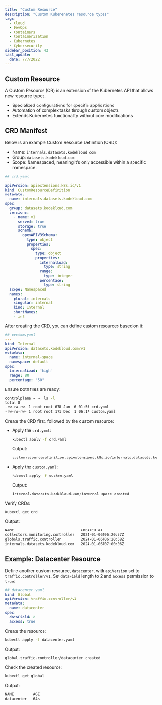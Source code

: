 ```yaml
---
title: "Custom Resource"
description: "Custom Kuberenetes resource types"
tags:
  - Cloud
  - DevOps
  - Containers
  - Containerization
  - Kubernetes
  - Cybersecurity
sidebar_position: 43
last_update:
  date: 7/7/2022
---
```


## Custom Resource 

A Custom Resource (CR) is an extension of the Kubernetes API that allows new resource types.

- Specialized configurations for specific applications
- Automation of complex tasks through custom objects
- Extends Kubernetes functionality without core modifications


## CRD Manifest 

Below is an example Custom Resource Definition (CRD):

- Name: `internals.datasets.kodekloud.com`
- Group: `datasets.kodekloud.com`
- Scope: Namespaced, meaning it’s only accessible within a specific namespace.

```yaml
## crd.yaml 
---
apiVersion: apiextensions.k8s.io/v1
kind: CustomResourceDefinition
metadata:
  name: internals.datasets.kodekloud.com 
spec:
  group: datasets.kodekloud.com
  versions:
    - name: v1
      served: true
      storage: true
      schema:
        openAPIV3Schema:
          type: object
          properties:
            spec:
              type: object
              properties:
                internalLoad:
                  type: string
                range:
                  type: integer
                percentage:
                  type: string
  scope: Namespaced 
  names:
    plural: internals
    singular: internal
    kind: Internal
    shortNames:
    - int
```

After creating the CRD, you can define custom resources based on it:

```yaml
## custom.yaml  
---
kind: Internal
apiVersion: datasets.kodekloud.com/v1
metadata:
  name: internal-space
  namespace: default
spec:
  internalLoad: "high"
  range: 80
  percentage: "50"
```


Ensure both files are ready:

```bash
controlplane ~ ➜  ls -l
total 8
-rw-rw-rw- 1 root root 678 Jan  6 01:56 crd.yaml
-rw-rw-rw- 1 root root 171 Dec  1 06:17 custom.yaml
```

Create the CRD first, followed by the custom resource:

- Apply the `crd.yaml`:

  ```bash
  kubectl apply -f crd.yaml 
  ```

  Output: 

  ```bash 
  customresourcedefinition.apiextensions.k8s.io/internals.datasets.kodekloud.com created
  ```

- Apply the `custom.yaml`:

  ```bash 
  kubectl apply -f custom.yaml 
  ```

  Output: 

  ```bash 
  internal.datasets.kodekloud.com/internal-space created
  ```

Verify CRDs:

```bash
kubectl get crd
```

Output:
    
```bash 
NAME                               CREATED AT
collectors.monitoring.controller   2024-01-06T06:20:57Z
globals.traffic.controller         2024-01-06T06:20:58Z
internals.datasets.kodekloud.com   2024-01-06T07:00:06Z
```

## Example: Datacenter Resource 

Define another custom resource, `datacenter`, with `apiVersion` set to `traffic.controller/v1`. Set `dataField` length to 2 and `access` permission to `true`:

```yaml
## datacenter.yaml
kind: Global 
apiVersion: traffic.controller/v1
metadata:
  name: datacenter
spec:
  dataField: 2
  access: true
```

Create the resource:

```bash
kubectl apply -f datacenter.yaml 
```

Output:
    
```bash 
global.traffic.controller/datacenter created 
```

Check the created resource:

```bash
kubectl get global
```

Output:
    
```bash 
NAME         AGE
datacenter   64s 
```

 

 
